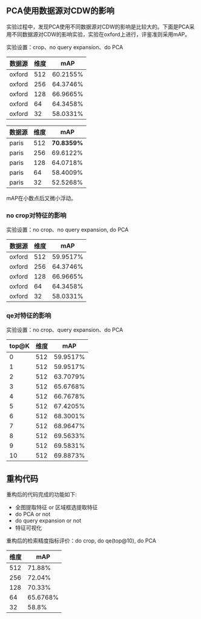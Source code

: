 ## PCA使用数据源对CDW的影响

实验过程中，发现PCA使用不同数据源对CDW的影响是比较大的。下面是PCA采用不同数据源对CDW的影响实验，实验在oxford上进行，评鉴准则采用mAP。

实验设置：crop、no query expansion、do PCA

数据源 | 维度 | mAP
---|---|---
oxford | 512 | 60.2155%
oxford | 256 | 64.3746%
oxford | 128 | 66.9665%
oxford | 64 | 64.3458%
oxford | 32 | 58.0331%

数据源 | 维度 | mAP
---|---|---
paris | 512 | **70.8359%**
paris | 256 | 69.6122%
paris | 128 | 64.0718%
paris | 64 | 58.4009%
paris | 32 | 52.5268%

mAP在小数点后又微小浮动。

### no crop对特征的影响

实验设置：no crop、no query expansion, do PCA

数据源 | 维度 | mAP
---|---|---
oxford | 512 | 59.9517%
oxford | 256 | 64.3746%
oxford | 128 | 66.9665%
oxford | 64 | 64.3458%
oxford | 32 | 58.0331%

### qe对特征的影响

实验设置：no crop、query expansion、do PCA

top@K | 维度 | mAP
---|---|--- 
0 | 512 | 59.9517%
1 | 512 | 59.9517%
2 | 512 | 63.7079%
3 | 512 | 65.6768%
4 | 512 | 66.7678%
5 | 512 | 67.4205%
6 | 512 | 68.3001%
7 | 512 | 68.9647%
8 | 512 | 69.5633%
9 | 512 | 69.5831%
10 | 512 | 69.8873%

## 重构代码

重构后的代码完成的功能如下:

- 全图提取特征 or 区域框选提取特征
- do PCA or not
- do query expansion or not
- 特征可视化

重构后的检索精度指标评价：do crop, do qe(top@10), do PCA

| 维度 | mAP
|---|--- 
| 512 | 71.88%
| 256 | 72.04%
| 128 | 70.33%
| 64 | 65.6768%
| 32 | 58.8%
